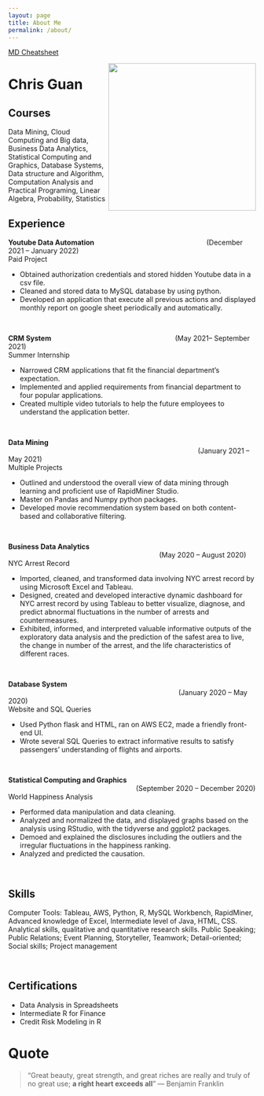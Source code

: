 ```yaml
---
layout: page
title: About Me
permalink: /about/
---
```

[MD Cheatsheet](https://github.com/adam-p/markdown-here/wiki/Markdown-Cheatsheet)


<img align="right" width="300" height="300" src="https://cdn.pixabay.com/photo/2016/02/25/18/26/man-1222621_640.jpg">

# Chris Guan

## Courses
Data Mining, Cloud Computing and Big data, Business Data Analytics, Statistical Computing and Graphics, Database Systems, Data structure and Algorithm, Computation Analysis and Practical Programing, Linear Algebra, Probability, Statistics


## Experience
**Youtube Data Automation**         &nbsp;&nbsp;&nbsp;&nbsp;&nbsp;&nbsp;&nbsp;&nbsp;&nbsp;&nbsp;&nbsp;&nbsp;&nbsp;&nbsp;&nbsp;&nbsp;&nbsp;&nbsp;&nbsp;&nbsp;&nbsp;&nbsp;&nbsp;&nbsp;&nbsp;&nbsp;&nbsp;&nbsp;&nbsp;&nbsp;&nbsp;&nbsp;&nbsp;&nbsp;&nbsp;&nbsp;&nbsp;&nbsp;&nbsp;&nbsp;&nbsp;&nbsp;&nbsp;&nbsp;&nbsp;&nbsp;&nbsp;&nbsp;&nbsp;&nbsp;&nbsp;&nbsp;&nbsp;&nbsp;&nbsp;&nbsp;&nbsp;(December 2021 – January 2022)<br />
Paid Project <br /> 
-	Obtained authorization credentials and stored hidden Youtube data in a csv file. <br />
-	Cleaned and stored data to MySQL database by using python. <br />
-	Developed an application that execute all previous actions and displayed monthly report on google sheet periodically and automatically.  <br />

<br />

**CRM System** &nbsp;&nbsp;&nbsp;&nbsp;&nbsp;&nbsp;&nbsp;&nbsp;&nbsp;&nbsp;&nbsp;&nbsp;&nbsp;&nbsp;&nbsp;&nbsp;&nbsp;&nbsp;&nbsp;&nbsp;&nbsp;&nbsp;&nbsp;&nbsp;&nbsp;&nbsp;&nbsp;&nbsp;&nbsp;&nbsp;&nbsp;&nbsp;&nbsp;&nbsp;&nbsp;&nbsp;&nbsp;&nbsp;&nbsp;&nbsp;&nbsp;&nbsp;&nbsp;&nbsp;&nbsp;&nbsp;&nbsp;&nbsp;&nbsp;&nbsp;&nbsp;&nbsp;&nbsp;&nbsp;&nbsp;&nbsp;&nbsp;&nbsp;&nbsp;&nbsp;&nbsp;&nbsp;&nbsp;(May 2021– September 2021) <br />
Summer Internship <br />
-	Narrowed CRM applications that fit the financial department’s expectation. <br />
-	Implemented and applied requirements from financial department to four popular applications. <br />
-	Created multiple video tutorials to help the future employees to understand the application better.  <br />

<br />

**Data Mining** &nbsp;&nbsp;&nbsp;&nbsp;&nbsp;&nbsp;&nbsp;&nbsp;&nbsp;&nbsp;&nbsp;&nbsp;&nbsp;&nbsp;&nbsp;&nbsp;&nbsp;&nbsp;&nbsp;&nbsp;&nbsp;&nbsp;&nbsp;&nbsp;&nbsp;&nbsp;&nbsp;&nbsp;&nbsp;&nbsp;&nbsp;&nbsp;&nbsp;&nbsp;&nbsp;&nbsp;&nbsp;&nbsp;&nbsp;&nbsp;&nbsp;&nbsp;&nbsp;&nbsp;&nbsp;&nbsp;&nbsp;&nbsp;&nbsp;&nbsp;&nbsp;&nbsp;&nbsp;&nbsp;&nbsp;&nbsp;&nbsp;&nbsp;&nbsp;&nbsp;&nbsp;&nbsp;&nbsp;&nbsp;&nbsp;&nbsp;&nbsp;&nbsp;&nbsp;&nbsp;&nbsp;&nbsp;&nbsp;&nbsp;&nbsp;&nbsp;&nbsp;&nbsp;&nbsp;&nbsp;&nbsp;&nbsp;&nbsp;&nbsp;&nbsp;&nbsp;&nbsp;&nbsp;&nbsp;&nbsp;&nbsp;&nbsp;&nbsp;&nbsp;&nbsp;&nbsp;&nbsp;&nbsp;(January 2021 – May 2021) <br />
Multiple Projects <br />
-	Outlined and understood the overall view of data mining through learning and proficient use of RapidMiner Studio. <br />
-	Master on Pandas and Numpy python packages.  <br />
-	Developed movie recommendation system based on both content-based and collaborative filtering.  <br />

<br />

**Business Data Analytics** &nbsp;&nbsp;&nbsp;&nbsp;&nbsp;&nbsp;&nbsp;&nbsp;&nbsp;&nbsp;&nbsp;&nbsp;&nbsp;&nbsp;&nbsp;&nbsp;&nbsp;&nbsp;&nbsp;&nbsp;&nbsp;&nbsp;&nbsp;&nbsp;&nbsp;&nbsp;&nbsp;&nbsp;&nbsp;&nbsp;&nbsp;&nbsp;&nbsp;&nbsp;&nbsp;&nbsp;&nbsp;&nbsp;&nbsp;&nbsp;&nbsp;&nbsp;&nbsp;&nbsp;&nbsp;&nbsp;&nbsp;&nbsp;&nbsp;&nbsp;&nbsp;&nbsp;&nbsp;&nbsp;&nbsp;&nbsp;&nbsp;&nbsp;&nbsp;&nbsp;&nbsp;&nbsp;&nbsp;&nbsp;&nbsp;&nbsp;&nbsp;&nbsp;&nbsp;&nbsp;&nbsp;&nbsp;&nbsp;&nbsp;&nbsp;&nbsp;&nbsp;&nbsp;(May 2020 – August 2020) <br />
NYC Arrest Record <br />
-	Imported, cleaned, and transformed data involving NYC arrest record by using Microsoft Excel and Tableau.  <br />
-	Designed, created and developed interactive dynamic dashboard for NYC arrest record by using Tableau to better visualize, diagnose, and predict abnormal fluctuations in the number of arrests and countermeasures. <br />
-	Exhibited, informed, and interpreted valuable informative outputs of the exploratory data analysis and the prediction of the safest area to live, the change in number of the arrest, and the life characteristics of different races. <br />

<br />

**Database System** &nbsp;&nbsp;&nbsp;&nbsp;&nbsp;&nbsp;&nbsp;&nbsp;&nbsp;&nbsp;&nbsp;&nbsp;&nbsp;&nbsp;&nbsp;&nbsp;&nbsp;&nbsp;&nbsp;&nbsp;&nbsp;&nbsp;&nbsp;&nbsp;&nbsp;&nbsp;&nbsp;&nbsp;&nbsp;&nbsp;&nbsp;&nbsp;&nbsp;&nbsp;&nbsp;&nbsp;&nbsp;&nbsp;&nbsp;&nbsp;&nbsp;&nbsp;&nbsp;&nbsp;&nbsp;&nbsp;&nbsp;&nbsp;&nbsp;&nbsp;&nbsp;&nbsp;&nbsp;&nbsp;&nbsp;&nbsp;&nbsp;&nbsp;&nbsp;&nbsp;&nbsp;&nbsp;&nbsp;&nbsp;&nbsp;&nbsp;&nbsp;&nbsp;&nbsp;&nbsp;&nbsp;&nbsp;&nbsp;&nbsp;&nbsp;&nbsp;&nbsp;&nbsp;&nbsp;&nbsp;&nbsp;&nbsp;&nbsp;&nbsp;&nbsp;&nbsp;&nbsp;&nbsp;(January 2020 – May 2020) <br />
Website and SQL Queries  <br />
-	Used Python flask and HTML, ran on AWS EC2, made a friendly front-end UI. <br />
-	Wrote several SQL Queries to extract informative results to satisfy passengers’ understanding of flights and airports.  <br />

<br />

**Statistical Computing and Graphics** &nbsp;&nbsp;&nbsp;&nbsp;&nbsp;&nbsp;&nbsp;&nbsp;&nbsp;&nbsp;&nbsp;&nbsp;&nbsp;&nbsp;&nbsp;&nbsp;&nbsp;&nbsp;&nbsp;&nbsp;&nbsp;&nbsp;&nbsp;&nbsp;&nbsp;&nbsp;&nbsp;&nbsp;&nbsp;&nbsp;&nbsp;&nbsp;&nbsp;&nbsp;&nbsp;&nbsp;&nbsp;&nbsp;&nbsp;&nbsp;&nbsp;&nbsp;&nbsp;&nbsp;&nbsp;&nbsp;&nbsp;&nbsp;&nbsp;&nbsp;&nbsp;&nbsp;&nbsp;&nbsp;&nbsp;&nbsp;&nbsp;&nbsp;&nbsp;&nbsp;&nbsp;&nbsp;&nbsp;&nbsp;&nbsp;&nbsp;(September 2020 – December 2020) <br />
World Happiness Analysis			            <br />

-	Performed data manipulation and data cleaning. <br />
-	Analyzed and normalized the data, and displayed graphs based on the analysis using RStudio, with the tidyverse and ggplot2 packages. <br />
-	Demoed and explained the disclosures including the outliers and the irregular fluctuations in the happiness ranking.  <br />
-	Analyzed and predicted the causation. <br />

<br />

## Skills
Computer Tools: Tableau, AWS, Python, R, MySQL Workbench, RapidMiner, Advanced knowledge of Excel, Intermediate level of Java, HTML, CSS.
Analytical skills, qualitative and quantitative research skills.
Public Speaking; Public Relations; Event Planning, Storyteller, Teamwork; Detail-oriented; Social skills; Project management

<br />

## Certifications
-	Data Analysis in Spreadsheets <br />
-	Intermediate R for Finance <br />
-	Credit Risk Modeling in R <br />


# Quote
> “Great beauty, great strength, and great riches are really and truly of no great use; **a right heart exceeds all**”
― Benjamin Franklin
